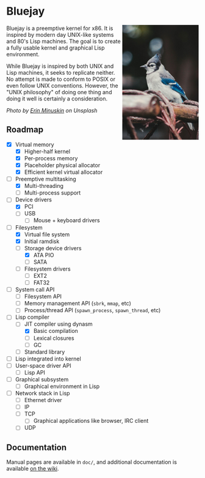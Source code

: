 # Bluejay

<img src="share/branding/bluejay-unsplash.jpg" align="right" width="200">

Bluejay is a preemptive kernel for x86. It is inspired by modern day
UNIX-like systems and 80's Lisp machines. The goal is to create a
fully usable kernel and graphical Lisp environment.

While Bluejay is inspired by both UNIX and Lisp machines, it seeks to
replicate neither. No attempt is made to conform to POSIX or even
follow UNIX conventions. However, the "UNIX philosophy" of doing one
thing and doing it well is certainly a consideration.

*Photo by [Erin Minuskin](https://unsplash.com/@erinw) on Unsplash*

## Roadmap

- [x] Virtual memory
  - [x] Higher-half kernel
  - [x] Per-process memory 
  - [x] Placeholder physical allocator
  - [x] Efficient kernel virtual allocator
- [ ] Preemptive multitasking
  - [x] Multi-threading
  - [ ] Multi-process support
- [ ] Device drivers
  - [x] PCI
  - [ ] USB
    - [ ] Mouse + keyboard drivers
- [ ] Filesystem
  - [x] Virtual file system
  - [x] Initial ramdisk
  - [ ] Storage device drivers
    - [x] ATA PIO
    - [ ] SATA
  - [ ] Filesystem drivers
    - [ ] EXT2
    - [ ] FAT32
- [ ] System call API
  - [ ] Filesystem API
  - [ ] Memory management API (`sbrk`, `mmap`, etc)
  - [ ] Process/thread API (`spawn_process`, `spawn_thread`, etc)
- [ ] Lisp compiler
  - [ ] JIT compiler using dynasm
    - [x] Basic compilation
    - [ ] Lexical closures
    - [ ] GC
  - [ ] Standard library
- [ ] Lisp integrated into kernel
- [ ] User-space driver API
  - [ ] Lisp API
- [ ] Graphical subsystem
  - [ ] Graphical environment in Lisp
- [ ] Network stack in Lisp
  - [ ] Ethernet driver
  - [ ] IP
  - [ ] TCP
    - [ ] Graphical applications like browser, IRC client
  - [ ] UDP

## Documentation

Manual pages are available in `doc/`, and additional documentation is
available [on the wiki](https://wiki.swisschili.sh/Bluejay).
